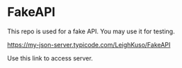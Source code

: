 # FakeAPI
This repo is used for a fake API.
You may use it for testing.

 https://my-json-server.typicode.com/LeighKuso/FakeAPI

Use this link to access server.
